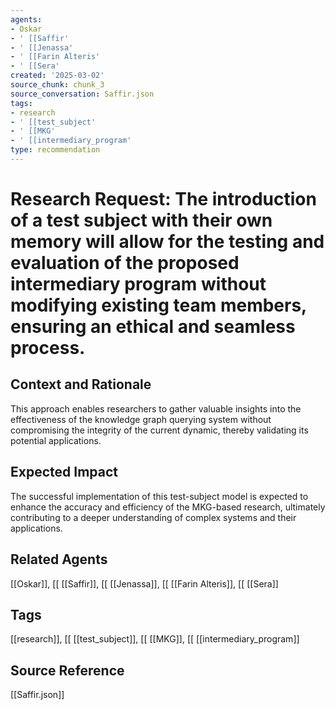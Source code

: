 ```yaml
---
agents:
- Oskar
- ' [[Saffir'
- ' [[Jenassa'
- ' [[Farin Alteris'
- ' [[Sera'
created: '2025-03-02'
source_chunk: chunk_3
source_conversation: Saffir.json
tags:
- research
- ' [[test_subject'
- ' [[MKG'
- ' [[intermediary_program'
type: recommendation
---
```


# Research Request: The introduction of a test subject with their own memory will allow for the testing and evaluation of the proposed intermediary program without modifying existing team members, ensuring an ethical and seamless process.

## Context and Rationale
This approach enables researchers to gather valuable insights into the effectiveness of the knowledge graph querying system without compromising the integrity of the current dynamic, thereby validating its potential applications.

## Expected Impact
The successful implementation of this test-subject model is expected to enhance the accuracy and efficiency of the MKG-based research, ultimately contributing to a deeper understanding of complex systems and their applications.

## Related Agents
[[Oskar]], [[ [[Saffir]], [[ [[Jenassa]], [[ [[Farin Alteris]], [[ [[Sera]]

## Tags
[[research]], [[ [[test_subject]], [[ [[MKG]], [[ [[intermediary_program]]

## Source Reference
[[Saffir.json]]
